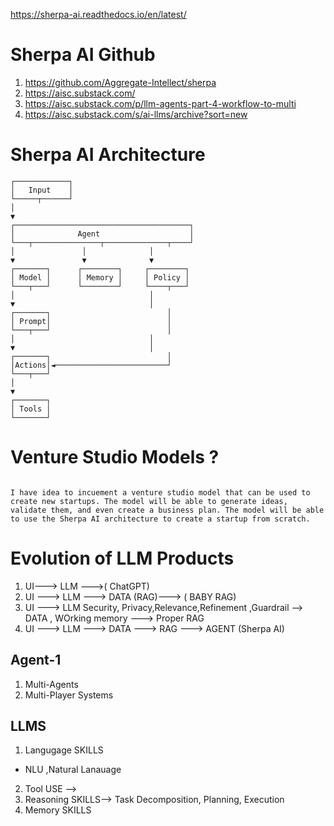 https://sherpa-ai.readthedocs.io/en/latest/

# Sherpa AI Github
1. https://github.com/Aggregate-Intellect/sherpa
2. https://aisc.substack.com/
3. https://aisc.substack.com/p/llm-agents-part-4-workflow-to-multi
4. https://aisc.substack.com/s/ai-llms/archive?sort=new

# Sherpa AI Architecture
```
┌────────────┐
│   Input    │
└─────┬──────┘
│
▼
┌───────────────────────────────────────┐
│              Agent                    │
└───┬───────────────┬──────────────┬────┘
│               │              │
▼               ▼              ▼
┌───────┐      ┌────────┐     ┌────────┐
│ Model │      │ Memory │     │ Policy │
└───┬───┘      └────────┘     └────┬───┘
│                              │
▼                              │
┌───────┐                          │
│ Prompt│                          │
└───┬───┘                          │
│                              │
▼                              │
┌───────┐                          │
│Actions│◄─────────────────────────┘
└───┬───┘
│
▼
┌───────┐
│ Tools │
└───────┘

```

# Venture Studio Models ?
```angular2html

I have idea to incuement a venture studio model that can be used to create new startups. The model will be able to generate ideas, validate them, and even create a business plan. The model will be able to use the Sherpa AI architecture to create a startup from scratch.

```

# Evolution of LLM Products

1. UI---> LLM --->( ChatGPT)
2. UI ---> LLM ---> DATA (RAG)---> ( BABY RAG) 
3. UI ---> LLM Security, Privacy,Relevance,Refinement ,Guardrail --> DATA , WOrking memory ---> Proper RAG
4. UI ---> LLM ---> DATA ---> RAG ---> AGENT (Sherpa AI)


## Agent-1
1. Multi-Agents
2. Multi-Player Systems

## LLMS
1. Langugage SKILLS
- NLU ,Natural Lanauage 
2. Tool USE -->
3. Reasoning SKILLS--> Task Decomposition, Planning, Execution
4. Memory SKILLS

